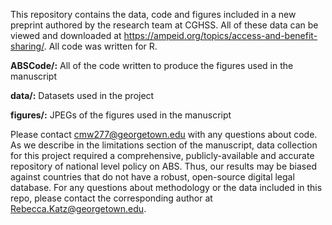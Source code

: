 This repository contains the data, code and figures included in a new preprint authored by the research team at CGHSS. All of these data can be viewed and downloaded at https://ampeid.org/topics/access-and-benefit-sharing/. 
All code was written for R. 
  
  
  **ABSCode/:** All of the code written to produce the figures used in the manuscript 
  
  **data/:** Datasets used in the project
  
  **figures/:** JPEGs of the figures used in the manuscript

Please contact cmw277@georgetown.edu with any questions about code. As we describe in the limitations section of the manuscript, data collection for this project required a comprehensive, publicly-available and 
accurate repository of national level policy on ABS. Thus, our results may be biased against countries that do not have a robust, open-source digital legal database. For any questions about methodology or the data included in this repo,
please contact the corresponding author at Rebecca.Katz@georgetown.edu. 
